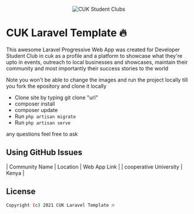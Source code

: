 <p align="center">
<img alt="CUK Student Clubs" src="">
</p>

# CUK Laravel Template 🔥

This awesome Laravel Progressive Web App was created for Developer Student Club in cuk as a profile and a platform to showcase what they're upto in events, outreach to local businesses and showcases, maintain their community and most importantly their success stories to the world

Note you won't be able to change the images and run the project locally till you fork the epository and clone it locally

- Clone site by typing git clone "url"
- composer install
- composer update
- Run ``php artisan migrate ``
- Run ``php artisan serve `` 

any questions feel free to ask



## Using GitHub Issues

| Community Name | Location | Web App Link |
| cooperative University | Kenya | 

## License

```bash
Copyright (c) 2021 CUK Laravel Template 🔥